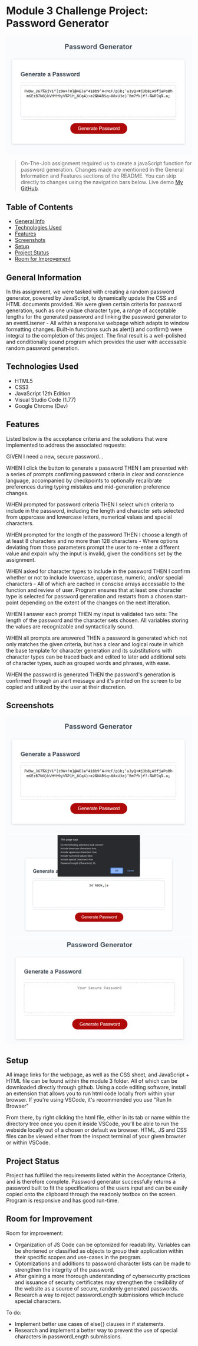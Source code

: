 # Module 3 Challenge Project: Password Generator

![alt text](Develop/assets/Screenshot%202023-04-20%20135519.png)

> On-The-Job assignment required us to create a javaScript function for password generation. Changes made are mentioned in the General Information and Features sections of the README. You can skip directly to changes using the navigation bars below.
> Live demo [My GitHub](https://bradhamm.github.io/BradHamm/).

## Table of Contents
* [General Info](#general-information)
* [Technologies Used](#technologies-used)
* [Features](#features)
* [Screenshots](#screenshots)
* [Setup](#setup)
* [Project Status](#project-status)
* [Room for Improvement](#room-for-improvement)
<!-- * [License](#license) -->

## General Information

In this assignment, we were tasked with creating a random password generator, powered by JavaScript, to dynamically update the CSS and HTML documents provided. We were given certain criteria for password generation, such as one unique character type, a range of acceptable lengths for the generated password and linking the password generator to an eventLisener - All within a responsive webpage which adapts to window formatting changes. Built-in functions such as alert() and confirm() were integral to the completion of this project. The final result is a well-polished and conditionally sound program which provides the user with accessable random password generation.  

## Technologies Used
- HTML5
- CSS3
- JavaScript 12th Edition 
- Visual Studio Code (1.77)
- Google Chrome (Dev)

## Features
Listed below is the acceptance criteria and the solutions that were implemented to address the associated requests:

GIVEN I need a new, secure password...

WHEN I click the button to generate a password
THEN I am presented with a series of prompts confirming password criteria in clear and conscience language, accompanied by checkpoints to optionally recalibrate preferences during typing mistakes and mid-generation preference changes.

WHEN prompted for password criteria
THEN I select which criteria to include in the password, including the length and character sets selected from uppercase and lowercase letters, numerical values and special characters. 

WHEN prompted for the length of the password
THEN I choose a length of at least 8 characters and no more than 128 characters - Where options deviating from those parameters prompt the user to re-enter a different value and expain why the input is invalid, given the conditions set by the assignment.

WHEN asked for character types to include in the password
THEN I confirm whether or not to include lowercase, uppercase, numeric, and/or special characters - All of which are cached in conscise arrays accessable to the function and review of user. Program ensures that at least one character type is selected for password generation and restarts from a chosen start-point depending on the extent of the changes on the next itteration.

WHEN I answer each prompt
THEN my input is validated two sets: The length of the password and the character sets chosen. All variables storing the values are recognizable and syntactically sound.

WHEN all prompts are answered
THEN a password is generated which not only matches the given criteria, but has a clear and logical route in which the base template for character generation and its substitutions with character types can be traced back and edited to later add additional sets of character types, such as grouped words and phrases, with ease.

WHEN the password is generated
THEN the password's generation is confirmed through an alert message and it's printed on the screen to be copied and utilized by the user at their discretion. 


## Screenshots
![Retained webpage integrity](Develop/assets/Screenshot%202023-04-20%20135519.png)
![Retained webpage integrity](Develop/assets/Screenshot%202023-04-20%20151313.png)
![Retained webpage integrity](Develop/assets/Screenshot%202023-04-20%20151406.png)


## Setup
All image links for the webpage, as well as the CSS sheet, and JavaScript + HTML file can be found within the module 3 folder. All of which can be downloaded directly through github. Using a code editing software, install an extension that allows you to run html code locally from within your browser. If you're using VSCode, it's recommended you use "Run In Browser"

From there, by right clicking the html file, either in its tab or name within the directory tree once you open it inside VSCode, you'll be able to run the webside locally out of a chosen or default we browser. HTML, JS and CSS files can be viewed either from the inspect terminal of your given browser or within VSCode.

## Project Status

Project has fulfilled the requirements listed within the Acceptance Criteria, and is therefore complete. Password generator successfully returns a password built to fit the specifications of the users input and can be easily copied onto the clipboard through the readonly textbox on the screen. Program is responsive and has good run-time.


## Room for Improvement
Room for improvement:

- Organization of JS Code can be optomized for readability. Variables can be shortened or classified as objects to group their application within their specific scopes and use-cases in the program.
- Optomizations and additions to password character lists can be made to strengthen the integrity of the password.
- After gaining a more thorough understanding of cybersecurity practices and issuance of security certificates may strengthen the credibility of the website as a source of secure, randomly generated passwords. 
- Research a way to reject passwordLength submissions which include special characters.

To do:

- Implement better use cases of else{} clauses in if statements.
- Research and implement a better way to prevent the use of special characters in passwordLength submissions.

<!-- ## License -->
<!-- This project is open source and available under the [MIT License](). -->
